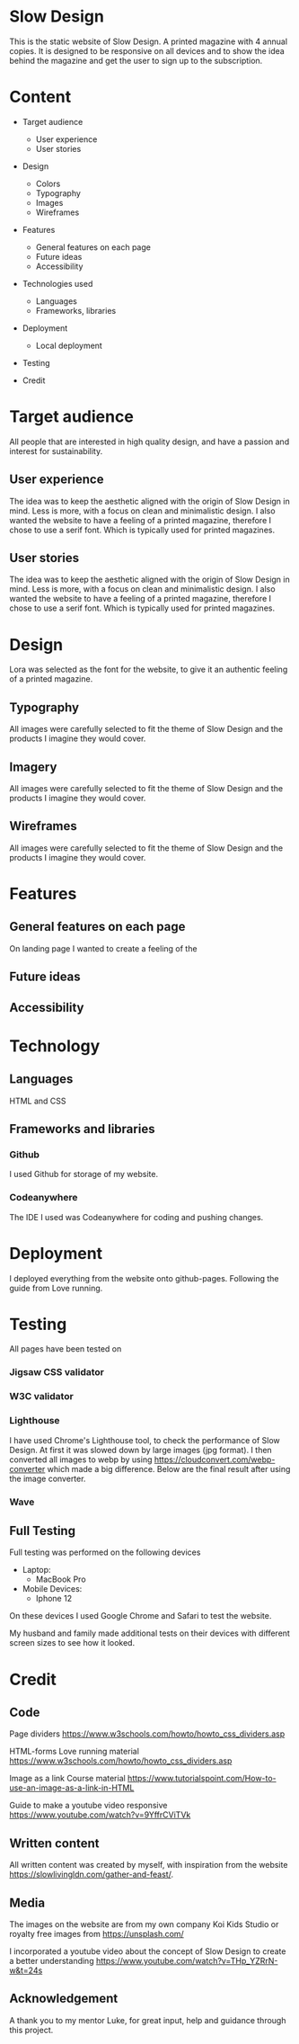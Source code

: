 # Slow Design

This is the static website of Slow Design. A printed magazine with 4 annual copies. It is designed to be responsive on all devices and to show the idea behind the magazine and get the user to sign up to the subscription. 


# Content


 - Target audience
	 - User experience
	 - User stories

	
 - Design
	 - Colors
	 - Typography
	 - Images 
	 - Wireframes

 

 - Features
	 - General features on each page 
	 - Future ideas 
	 - Accessibility
 
 
 - Technologies used
	 - Languages 
	 - Frameworks, libraries 
 
 
 - Deployment 
	 - Local deployment 
 
 
 - Testing 
 
 - Credit 


# Target audience 

All people that are interested in high quality design, and have a passion and interest for sustainability. 

## User experience 

The idea was to keep the aesthetic aligned with the origin of Slow Design in mind. Less is more, with a focus on clean and minimalistic design. I also wanted the website to have a feeling of a printed magazine, therefore I chose to use a serif font. Which is typically used for printed magazines. 

## User stories

The idea was to keep the aesthetic aligned with the origin of Slow Design in mind. Less is more, with a focus on clean and minimalistic design. I also wanted the website to have a feeling of a printed magazine, therefore I chose to use a serif font. Which is typically used for printed magazines. 

# Design

Lora was selected as the font for the website, to give it an authentic feeling of a printed magazine. 

## Typography

All images were carefully selected to fit the theme of Slow Design and the products I imagine they would cover. 

## Imagery

All images were carefully selected to fit the theme of Slow Design and the products I imagine they would cover. 

## Wireframes

All images were carefully selected to fit the theme of Slow Design and the products I imagine they would cover. 

# Features

## General features on each page
On landing page I wanted to create a feeling of the 

## Future ideas

## Accessibility


# Technology


## Languages
HTML and CSS 

## Frameworks and libraries

### Github
I used Github for storage of my website. 

### Codeanywhere 
The IDE I used was Codeanywhere for coding and pushing changes. 

# Deployment 

I deployed everything from the website onto github-pages. Following the guide from Love running. 

# Testing

All pages have been tested on 

### Jigsaw CSS validator 

### W3C validator 

### Lighthouse 
I have used Chrome's Lighthouse tool, to check the performance of Slow Design. At first it was slowed down by large images (jpg format). I then converted all images to webp by using https://cloudconvert.com/webp-converter which made a big difference. Below are the final result after using the image converter. 

### Wave 

## Full Testing 

Full testing was performed on the following devices

-   Laptop:
    -   MacBook Pro 
-   Mobile Devices:
    -   Iphone 12

On these devices I used Google Chrome and Safari to test the website. 

My husband and family made additional tests on their devices with different screen sizes to see how it looked. 

# Credit

## Code 

Page dividers 
https://www.w3schools.com/howto/howto_css_dividers.asp

HTML-forms 
Love running material 
https://www.w3schools.com/howto/howto_css_dividers.asp

Image as a link 
Course material 
https://www.tutorialspoint.com/How-to-use-an-image-as-a-link-in-HTML 

Guide to make a youtube video responsive 
https://www.youtube.com/watch?v=9YffrCViTVk

## Written content

All written content was created by myself, with inspiration from the website https://slowlivingldn.com/gather-and-feast/. 

## Media 

The images on the website are from my own company Koi Kids Studio or royalty free images from https://unsplash.com/

I incorporated a youtube video about the concept of Slow Design to create a better understanding
https://www.youtube.com/watch?v=THp_YZRrN-w&t=24s 

## Acknowledgement
A thank you to my mentor Luke, for great input, help and guidance through this project. 




